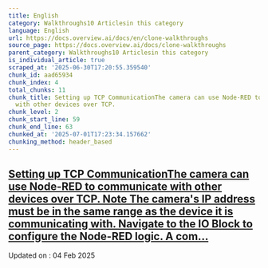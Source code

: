 ```yaml
---
title: English
category: Walkthroughs10 Articlesin this category
language: English
url: https://docs.overview.ai/docs/en/clone-walkthroughs
source_page: https://docs.overview.ai/docs/clone-walkthroughs
parent_category: Walkthroughs10 Articlesin this category
is_individual_article: true
scraped_at: '2025-06-30T17:20:55.359540'
chunk_id: aad65934
chunk_index: 4
total_chunks: 11
chunk_title: Setting up TCP CommunicationThe camera can use Node-RED to communicate
  with other devices over TCP.
chunk_level: 2
chunk_start_line: 59
chunk_end_line: 63
chunked_at: '2025-07-01T17:23:34.157662'
chunking_method: header_based
---
```


## [Setting up TCP CommunicationThe camera can use Node-RED to communicate with other devices over TCP. Note The camera's IP address must be in the same range as the device it is communicating with. Navigate to the IO Block to configure the Node-RED logic. A com...](/docs/tcp-communication-1)

Updated on : 04 Feb 2025
